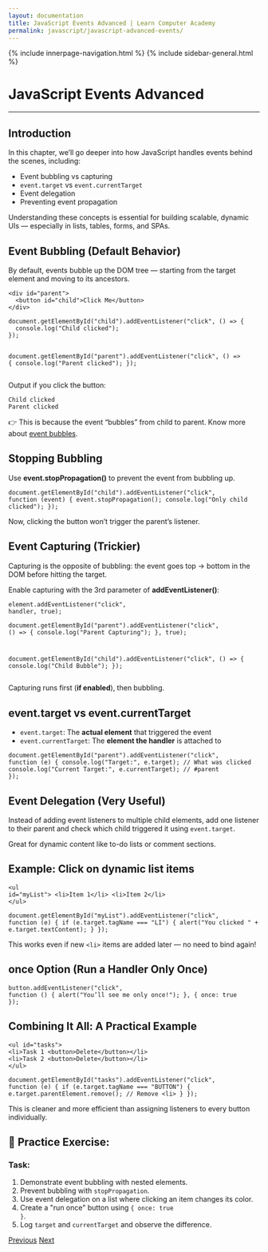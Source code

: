 ```yaml
---
layout: documentation
title: JavaScript Events Advanced | Learn Computer Academy
permalink: javascript/javascript-advanced-events/
---
```

<div class="loader">
{% include innerpage-navigation.html %}
{% include sidebar-general.html %}
            <div class="page-content">
                <div class="content-wrapper">
                    <div class="row">
                        <div class="col-md-9 content">
                            <!-- Your content goes started here -->
                            <div class="doc-content">
                                <h1>JavaScript Events Advanced</h1>
                                <hr>
                                <h2>Introduction</h2>
                                <p>In this chapter, we’ll go deeper into how JavaScript handles events behind the scenes, including:</p>
                                <ul>
                                    <li>Event bubbling vs capturing</li>
                                    <li><code>event.target</code> vs <code>event.currentTarget</code></li>
                                    <li>Event delegation</li>
                                    <li>Preventing event propagation</li>
                                </ul>
                                <p>Understanding these concepts is essential for building scalable, dynamic UIs — especially in lists, tables, forms, and SPAs.</p>
                                <h2>Event Bubbling (Default Behavior)</h2>
                                <p>By default, events bubble up the DOM tree — starting from the target element and moving to its ancestors.</p>
                                <pre class="snippet"><code class="html">&lt;div id="parent"&gt;
  &lt;button id="child"&gt;Click Me&lt;/button&gt;
&lt;/div&gt;</code></pre>
                                <pre class="snippet"><code class="js">document.getElementById("child").addEventListener("click", () => {
  console.log("Child clicked");
});
                                  
document.getElementById("parent").addEventListener("click", () => {
  console.log("Parent clicked");
});</code></pre>
                                <p>Output if you click the button:</p>
                                <pre class="snippet"><code class="js">Child clicked
Parent clicked</code></pre>
                                <p>👉 This is because the event “bubbles” from child to parent. Know more about <a href="https://www.youtube.com/watch?v=Pd70u1fBcxU" target="_blank">event bubbles</a>.</p>
                                <h2>Stopping Bubbling</h2>
                                <p>Use <strong>event.stopPropagation()</strong> to prevent the event from bubbling up.</p>
                                <pre class="snippet"><code class="js">document.getElementById("child").addEventListener("click", function (event) {
  event.stopPropagation();
  console.log("Only child clicked");
});</code></pre>
                                <p>Now, clicking the button won’t trigger the parent’s listener.</p>
                                <h2>Event Capturing (Trickier)</h2>
                                <p>Capturing is the opposite of bubbling: the event goes top → bottom in the DOM before hitting the target.</p>
                                <p>Enable capturing with the 3rd parameter of <strong>addEventListener()</strong>:</p>
                                <pre class="snippet"><code class="js">element.addEventListener("click", handler, true);</code></pre>
                                <pre class="snippet"><code class="js">document.getElementById("parent").addEventListener("click", () => {
  console.log("Parent Capturing");
}, true);
                                  
document.getElementById("child").addEventListener("click", () => {
  console.log("Child Bubble");
});</code></pre>
                                <p>Capturing runs first (<strong>if enabled</strong>), then bubbling.</p>
                                <h2><strong>event.target</strong> vs <strong>event.currentTarget</strong></h2>
                                <ul>
                                    <li><code>event.target</code>: The <strong>actual element</strong> that triggered the event</li>
                                    <li><code>event.currentTarget</code>: The <strong>element the handler</strong> is attached to</li>
                                </ul>
                                <pre class="snippet"><code class="js">document.getElementById("parent").addEventListener("click", function (e) {
  console.log("Target:", e.target); // What was clicked
  console.log("Current Target:", e.currentTarget); // #parent
});</code></pre>
                                <h2>Event Delegation (Very Useful)</h2>
                                <p>Instead of adding event listeners to multiple child elements, add one listener to their parent and check which child triggered it using <code>event.target</code>.</p>
                                <p>Great for dynamic content like to-do lists or comment sections.</p>
                                <h2>Example: Click on dynamic list items</h2>
                                <pre class="snippet"><code class="html">&lt;ul id="myList"&gt;
  &lt;li&gt;Item 1&lt;/li&gt;
  &lt;li&gt;Item 2&lt;/li&gt;
&lt;/ul&gt;</code></pre>
                                <pre class="snippet"><code class="js">document.getElementById("myList").addEventListener("click", function (e) {
  if (e.target.tagName === "LI") {
    alert("You clicked " + e.target.textContent);
  }
});</code></pre>
                                <p>This works even if new <code>&lt;li&gt;</code> items are added later — no need to bind again!</p>
                                <h2>once Option (Run a Handler Only Once)</h2>
                                <pre class="snippet"><code class="js">button.addEventListener("click", function () {
  alert("You’ll see me only once!");
}, { once: true });</code></pre>
                                <h2>Combining It All: A Practical Example</h2>
                                <pre class="snippet"><code class="html">&lt;ul id="tasks"&gt;
  &lt;li&gt;Task 1 &lt;button&gt;Delete&lt;/button&gt;&lt;/li&gt;
  &lt;li&gt;Task 2 &lt;button&gt;Delete&lt;/button&gt;&lt;/li&gt;
&lt;/ul&gt;
</code></pre>
                                <pre class="snippet"><code class="js">document.getElementById("tasks").addEventListener("click", function (e) {
  if (e.target.tagName === "BUTTON") {
    e.target.parentElement.remove(); // Remove &lt;li&gt;
  }
});</code></pre>
                                <p>This is cleaner and more efficient than assigning listeners to every button individually.</p>
                                <h2>🧪 Practice Exercise:</h2>
                                <h3>Task:</h3>
                                <ol>
                                    <li>Demonstrate event bubbling with nested elements.</li>
                                    <li>Prevent bubbling with <code>stopPropagation</code>.</li>
                                    <li>Use event delegation on a list where clicking an item changes its color.</li>
                                    <li>Create a "run once" button using <code>{ once: true }</code>.</li>
                                    <li>Log <code>target</code> and <code>currentTarget</code> and observe the difference.</li>
                                </ol>
                            <!-- /.Your content goes ends here -->
                            <div class="footer-btn d-flex justify-content-between">
                                <a href="/javascript/javascript-events" class="btn"><i class="fas fa-arrow-circle-left"></i>Previous</a>
                                <a href="/javascript/" class="btn">Next<i class="fas fa-arrow-circle-right"></i></a>
                            </div>
                            <!-- /.End of footer button -->
                        </div>
                    </div>
                </div>

